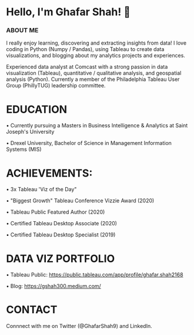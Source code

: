 # Hello, I'm Ghafar Shah! :wave:

### ABOUT ME

I really enjoy learning, discovering and extracting insights from data! I love coding in Python (Numpy / Pandas), using Tableau to create data visualizations, and blogging about my analytics projects and experiences.

Experienced data analyst at Comcast with a strong passion in data visualization (Tableau), quantitative / qualitative analysis, and geospatial analysis (Python). Currently a member of the Philadelphia Tableau User Group (PhillyTUG) leadership committee.

# EDUCATION 

• Currently pursuing a Masters in Business Intelligence & Analytics at Saint Joseph's University

• Drexel University, Bachelor of Science in Management Information Systems (MIS)

# ACHIEVEMENTS:

• 3x Tableau 'Viz of the Day"

• "Biggest Growth" Tableau Conference Vizzie Award (2020)

• Tableau Public Featured Author (2020)

• Certified Tableau Desktop Associate (2020)

• Certified Tableau Desktop Specialist (2019)

# DATA VIZ PORTFOLIO

• Tableau Public: https://public.tableau.com/app/profile/ghafar.shah2168

• Blog: https://gshah300.medium.com/

# CONTACT

Connnect with me on Twitter (@GhafarShah9) and LinkedIn.





